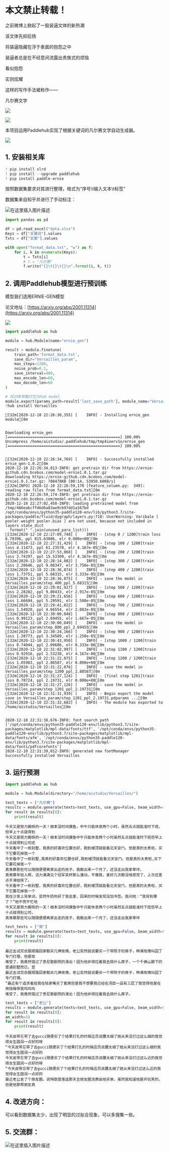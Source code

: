 # 本文禁止转载！

之前微博上掀起了一股装逼文体的新热潮

该文体先抑后扬

将装逼隐藏在浮于表面的抱怨之中

装逼者总是在不经意间流露出贵族式的烦恼

看似抱怨

实则炫耀

这样的写作手法被称作——

凡尔赛文学

![](https://img-blog.csdnimg.cn/img_convert/07dd9079d8251f2433754a16524a0aae.png)

![](https://img-blog.csdnimg.cn/img_convert/12dabed7705a4b3393c9a469b25fdfcb.png)


本项目运用Paddlehub实现了根据关键词的凡尔赛文学自动生成器。

![](https://img-blog.csdnimg.cn/img_convert/77f0d98f1239010cb7efb9408579b678.png)


## 1. 安装相关库


```python
! pip install xlrd
! pip install --upgrade paddlehub
! pip install paddle-ernie
```

按照数据集要求对其进行整理，格式为“序号\t输入文本\t标签”

数据集来自知乎并进行了手动标注：

![在这里插入图片描述](https://img-blog.csdnimg.cn/20201211091436169.png?x-oss-process=image/watermark,type_ZmFuZ3poZW5naGVpdGk,shadow_10,text_aHR0cHM6Ly9ibG9nLmNzZG4ubmV0L3dlaXhpbl80NDkzNjg4OQ==,size_16,color_FFFFFF,t_70)


```python
import pandas as pd

df = pd.read_excel("data.xlsx")
Keys = df["关键词"].values
Txts = df["文案"].values

with open("format_data.txt", "w") as f:
    for i, k in enumerate(Keys):
        t = Txts[i]
        # t = "凡尔赛"
        f.write("{}\t{}\t{}\n".format(i, k, t))
```

## 2. 调用Paddlehub模型进行预训练

模型我们选用ERNIE-GEN模型

论文地址：[https://arxiv.org/abs/2001.11314](https://arxiv.org/abs/2001.11314)

![](https://img-blog.csdnimg.cn/img_convert/23c56c22d013a26a0164ac0c57288c6c.png)



```python
import paddlehub as hub

module = hub.Module(name="ernie_gen")

result = module.finetune(
    train_path='format_data.txt',
    save_dir="Versailles_param",
    max_steps=1200,
    noise_prob=0.1,
    save_interval=400,
    max_encode_len=60,
    max_decode_len=60
)

# 将训练参数打包为hub model
module.export(params_path=result['last_save_path'], module_name="Versailles", author="lyp")
!hub install Versailles
```

    [32m[2020-12-10 22:26:30,355] [    INFO] - Installing ernie_gen module[0m


    Downloading ernie_gen
    [==================================================] 100.00%
    Uncompress /home/aistudio/.paddlehub/tmp/tmp4ioerv1o/ernie_gen
    [==================================================] 100.00%


    [32m[2020-12-10 22:26:34,769] [    INFO] - Successfully installed ernie_gen-1.0.2[0m
    2020-12-10 22:26:34,813-INFO: get pretrain dir from https://ernie-github.cdn.bcebos.com/model-ernie1.0.1.tar.gz
    downloading https://ernie-github.cdn.bcebos.com/model-ernie1.0.1.tar.gz: 788478KB [00:14, 53950.68KB/s]                            
    [32m[INFO] 2020-12-10 22:26:59,170 [feature_column.py:  349]:	reading raw files from format_data.txt[0m
    2020-12-10 22:26:59,174-INFO: get pretrain dir from https://ernie-github.cdn.bcebos.com/model-ernie1.0.1.tar.gz
    2020-12-10 22:27:02,458-INFO: loading pretrained model from /tmp/466eabcffd6d6a83ae9cb97dd1a167bd
    /opt/conda/envs/python35-paddle120-env/lib/python3.7/site-packages/paddle/fluid/dygraph/layers.py:718: UserWarning: Varibale [ pooler.weight pooler.bias ] are not used, because not included in layers state_dict
      format(" ".join(unused_para_list)))
    [32m[2020-12-10 22:27:09,748] [    INFO] - [step 0 / 1200]train loss 6.70396, ppl 815.63086, elr 0.000e+00[0m
    [32m[2020-12-10 22:27:31,429] [    INFO] - [step 100 / 1200]train loss 4.11473, ppl 61.23570, elr 4.167e-05[0m
    [32m[2020-12-10 22:27:53,068] [    INFO] - [step 200 / 1200]train loss 2.74297, ppl 15.53309, elr 4.167e-05[0m
    [32m[2020-12-10 22:28:14,802] [    INFO] - [step 300 / 1200]train loss 2.20646, ppl 9.08347, elr 3.750e-05[0m
    [32m[2020-12-10 22:28:36,874] [    INFO] - [step 400 / 1200]train loss 1.73751, ppl 5.68315, elr 3.333e-05[0m
    [32m[2020-12-10 22:28:36,875] [    INFO] - save the model in Versailles_param/step_400_ppl_5.68315[0m
    [32m[2020-12-10 22:29:01,927] [    INFO] - [step 500 / 1200]train loss 2.28282, ppl 9.80433, elr 2.917e-05[0m
    [32m[2020-12-10 22:29:21,656] [    INFO] - [step 600 / 1200]train loss 1.66694, ppl 5.29591, elr 2.500e-05[0m
    [32m[2020-12-10 22:29:41,022] [    INFO] - [step 700 / 1200]train loss 1.54020, ppl 4.66554, elr 2.083e-05[0m
    [32m[2020-12-10 22:30:00,048] [    INFO] - [step 800 / 1200]train loss 0.99123, ppl 2.69455, elr 1.667e-05[0m
    [32m[2020-12-10 22:30:00,049] [    INFO] - save the model in Versailles_param/step_800_ppl_2.69455[0m
    [32m[2020-12-10 22:30:24,166] [    INFO] - [step 900 / 1200]train loss 1.20773, ppl 3.34589, elr 1.250e-05[0m
    [32m[2020-12-10 22:30:43,950] [    INFO] - [step 1000 / 1200]train loss 0.74044, ppl 2.09686, elr 8.333e-06[0m
    [32m[2020-12-10 22:31:02,997] [    INFO] - [step 1100 / 1200]train loss 0.92916, ppl 2.53238, elr 4.167e-06[0m
    [32m[2020-12-10 22:31:22,075] [    INFO] - [step 1200 / 1200]train loss 1.05983, ppl 2.88587, elr 0.000e+00[0m
    [32m[2020-12-10 22:31:22,076] [    INFO] - save the model in Versailles_param/step_1200_ppl_2.88587[0m
    [32m[2020-12-10 22:31:27,124] [    INFO] - [final step 1201]train loss 0.78724, ppl 2.19731, elr 0.000e+00[0m
    [32m[2020-12-10 22:31:27,126] [    INFO] - save the model in Versailles_param/step_1201_ppl_2.19731[0m
    [32m[2020-12-10 22:31:31,939] [    INFO] - Begin export the model save in Versailles_param/step_1201_ppl_2.19731.pdparams ...[0m
    [32m[2020-12-10 22:31:32,682] [    INFO] - The module has exported to /home/aistudio/Versailles[0m


    2020-12-10 22:31:38,676-INFO: font search path ['/opt/conda/envs/python35-paddle120-env/lib/python3.7/site-packages/matplotlib/mpl-data/fonts/ttf', '/opt/conda/envs/python35-paddle120-env/lib/python3.7/site-packages/matplotlib/mpl-data/fonts/afm', '/opt/conda/envs/python35-paddle120-env/lib/python3.7/site-packages/matplotlib/mpl-data/fonts/pdfcorefonts']
    2020-12-10 22:31:39,012-INFO: generated new fontManager
    Successfully installed Versailles


## 3. 运行预测


```python
import paddlehub as hub

module = hub.Module(directory="/home/aistudio/Versailles/")
```


```python
test_texts = ["凡尔赛"]
results = module.generate(texts=test_texts, use_gpu=False, beam_width=10)
for result in results[0]:
    print(result)
```

    今天又是努力搬砖的一天！根本没时间摸鱼，中午只能休息两个小时，虽然五点就能准时下班，但早上十点就得到
    今天又是努力搬砖的一天！根本没时间摸鱼中午只能休息两个小时虽然五点就能准时下班但早上十点就得到公司还
    今天看中了一栋别墅，我真的好喜欢位置也好，跑到楼顶就能看见天安门。但是真的太贵啦，买下它要花掉我一个
    今天看中了一栋别墅,我真的好喜欢位置也好,跑到楼顶就能看见天安门。但是真的太贵啦,买下它要花掉我一个
    真羡慕那些可以随随便便离家出走的孩子，我都出来一个月了，还没走出我家草坪。
    真羡慕年轻人啊，活力满满见个冠军奖杯那么激动，不像我，拿好几次都没啥感觉了，上次还差点手滑给摔了。
    今天看中了一栋别墅，我真的好喜欢位置也好，跑到楼顶就能看见天安门，但是真的太贵啦，买下它要花掉我一个
    我在沙发上背单词，突然牛奶热好了我去拿，回来的时候发现没加书签。我问他：“我背到哪了？”他不慌不忙地
    今天又是努力搬砖的一天！根本没时间摸鱼中午只能休息两个小时虽然五点就能准时下班但早上十点就得到公司，
    真羡慕那些可以随随便便离家出走的孩子，我都出来一个月了，还没走出我家草坪



```python
test_texts = ["房"]
results = module.generate(texts=test_texts, use_gpu=False, beam_width=5)
for result in results[0]:
    print(result)
```

    最近去试完衣服顺路回家都买几捧玫瑰，老公突然就说要买一个带院子的房子，种满玫瑰叫园丁专门打理，但是玫
    难受了，我竟然错过了悉尼歌剧院的演出！因为他非得拉着我去挑什么房子，一个千佛山脚下的普通别墅而已，至
    最近去试完衣服顺路回家都买几捧玫瑰，老公突然就说要买一个带院子的房子，种满玫瑰叫园丁专门打理。
    “最近有个追求者给我在陆家嘴买了套房但是我不想要我已经在汤臣一品有三层了我觉得他是在用钱侮辱我呜呜呜
    难受了，我竟然错过了悉尼歌剧院的演出！因为他非得拉着我去挑什么房子。



```python
test_texts = ["老公"]
results = module.generate(texts=test_texts, use_gpu=False, beam_width=5)
for result in results[0]:
am_width=5)
for result in results[0]:
    print(result)
```

    今天皮带忘带了去gucci随便买了个结果打孔的时候店员说腰太细了她从来没打过这么细的我觉得女生圆润一点好的呀
    “今天皮带忘带了去gucci随便买了个结果打孔的时候店员说腰太细了她从来没打过这么细的我觉得女生圆润一点好的
    今天皮带忘带了去gucci随便买了个结果打孔的时候店员说腰太细了她从来没打过这么近的我觉得女生圆润一点好的呀
    “今天皮带忘带了去gucci随便买了个结果打孔的时候店员说腰太细了她从来没打过这么近的我觉得女生圆润一点好的
    最近老公发了个朋友圈，说特朗普落选那天全朋友圈消费由他买单，虽然我知道他是开玩笑的，但是他那帮朋友真


## 4. 改进方向：

可以看到数据集太少，出现了明显的过拟合现象，可以多搜集一些。

## 5. 交流群：
![在这里插入图片描述](https://img-blog.csdnimg.cn/20201120115403928.png?x-oss-process=image/watermark,type_ZmFuZ3poZW5naGVpdGk,shadow_10,text_aHR0cHM6Ly9ibG9nLmNzZG4ubmV0L3dlaXhpbl80NDkzNjg4OQ==,size_16,color_FFFFFF,t_70#pic_center)
